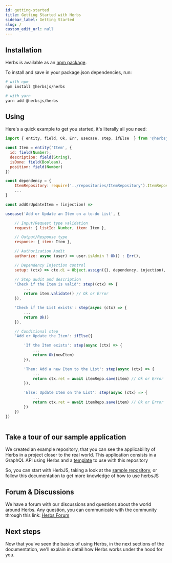 ```yaml
---
id: getting-started
title: Getting Started with Herbs
sidebar_label: Getting Started
slug: /
custom_edit_url: null
---
```


## Installation

Herbs is available as an [npm package](https://www.npmjs.com/package/@herbsjs/herbs).

To install and save in your package.json dependencies, run:

```bash
# with npm
npm install @herbsjs/herbs

# with yarn
yarn add @herbsjs/herbs
```

## Using

Here's a quick example to get you started, it's literally all you need:

```js
import { entity, field, Ok, Err, usecase, step, ifElse  } from '@herbsjs/herbs'

const Item = entity('Item', {
  id: field(Number),
  description: field(String),
  isDone: field(Boolean),
  position: field(Number)
})

const dependency = {
    ItemRepository: require('../repositories/ItemRepository').ItemRepository,
    ...
}

const addOrUpdateItem = (injection) =>

usecase('Add or Update an Item on a to-do List', {

    // Input/Request type validation
    request: { listId: Number, item: Item },

    // Output/Response type
    response: { item: Item },

    // Authorization Audit
    authorize: async (user) => user.isAdmin ? Ok() : Err(),

    // Dependency Injection control
    setup: (ctx) => ctx.di = Object.assign({}, dependency, injection),

    // Step audit and description
    'Check if the Item is valid': step((ctx) => {
        ...
        return item.validate() // Ok or Error
    }),

    'Check if the List exists': step(async (ctx) => {
        ...
        return Ok()
    }),

    // Conditional step
    'Add or Update the Item': ifElse({

        'If the Item exists': step(async (ctx) => {
            ...
            return Ok(newItem)
        }),

        'Then: Add a new Item to the List': step(async (ctx) => {
            ...
            return ctx.ret = await itemRepo.save(item) // Ok or Error
        }),

        'Else: Update Item on the List': step(async (ctx) => {
            ...
            return ctx.ret = await itemRepo.save(item) // Ok or Error
        })
    })
})



```

## Take a tour of our sample application

We created an example repository, that you can see the applicability of Herbs in a project closer to the real world. This application consists in a GraphQL API using Herbs and a [template](https://github.com/herbsjs/todolist-on-herbs/generate) to use with this repository

So, you can start with HerbJS, taking a look at the [sample repository](https://github.com/herbsjs/todolist-on-herbs), or follow this documentation to get more knowledge of how to use herbsJS

## Forum & Discussions

We have a forum with our discussions and questions about the world around Herbs. Any question, you can communicate with the community through this link: [Herbs Forum](https://github.com/herbsjs/forum)

## Next steps

Now that you've seen the basics of using Herbs, in the next sections of the documentation, we'll explain in detail how Herbs works under the hood for you.